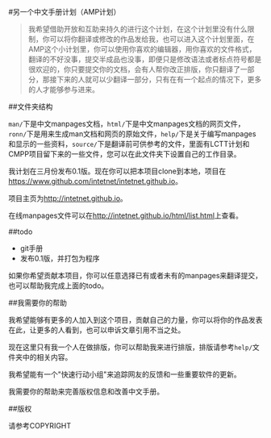 #另一个中文手册计划（AMP计划）

> 我希望借助开放和互助来持久的进行这个计划，在这个计划里没有什么限制，你可以将你翻译或修改的作品发给我，也可以进入这个计划里面，在AMP这个小计划里，你可以使用你喜欢的编辑器，用你喜欢的文件格式，翻译的不好没事，提交半成品也没事，即便只是修改语法或者标点符号都是很欢迎的，你只要提交你的文档，会有人帮你改正排版，你只翻译了一部分，那接下来的人就可以少翻译一部分，只有在有一个起点的情况下，更多的人才能够参与进来。

##文件夹结构

`man/`下是中文manpages文档，`html/`下是中文manpages文档的网页文件，`ronn/`下是用来生成man文档和网页的原始文件，`help/`下是关于编写manpages和显示的一些资料，`source/`下是翻译前可供参考的文件，里面有LCTT计划和CMPP项目留下来的一些文件，您可以在此文件夹下设置自己的工作目录。

我计划在三月份发布0.1版。现在你可以把本项目clone到本地，项目在<https://www.github.com/intetnet/intetnet.github.io>。

项目主页为<http://intetnet.github.io>。

在线manpages文件可以在<http://intetnet.github.io/html/list.html>上查看。

##todo

* git手册
* 发布0.1版，并打包为程序
    
如果你希望贡献本项目，你可以任意选择已有或者未有的manpages来翻译提交，也可以帮助我完成上面的todo。

##我需要你的帮助

我希望能够有更多的人加入到这个项目，贡献自己的力量，你可以将你的作品发表在此，让更多的人看到，也可以申诉文章引用不当之处。

现在这里只有我一个人在做排版，你可以帮助我来进行排版，排版请参考`help/`文件夹中的相关内容。

我希望能有一个"快速行动小组"来追踪网友的反馈和一些重要软件的更新。

我需要你的帮助来完善版权信息和改善中文手册。

##版权

请参考COPYRIGHT

